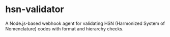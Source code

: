 # hsn-validator
A Node.js-based webhook agent for validating HSN (Harmonized System of Nomenclature) codes with format and hierarchy checks.
